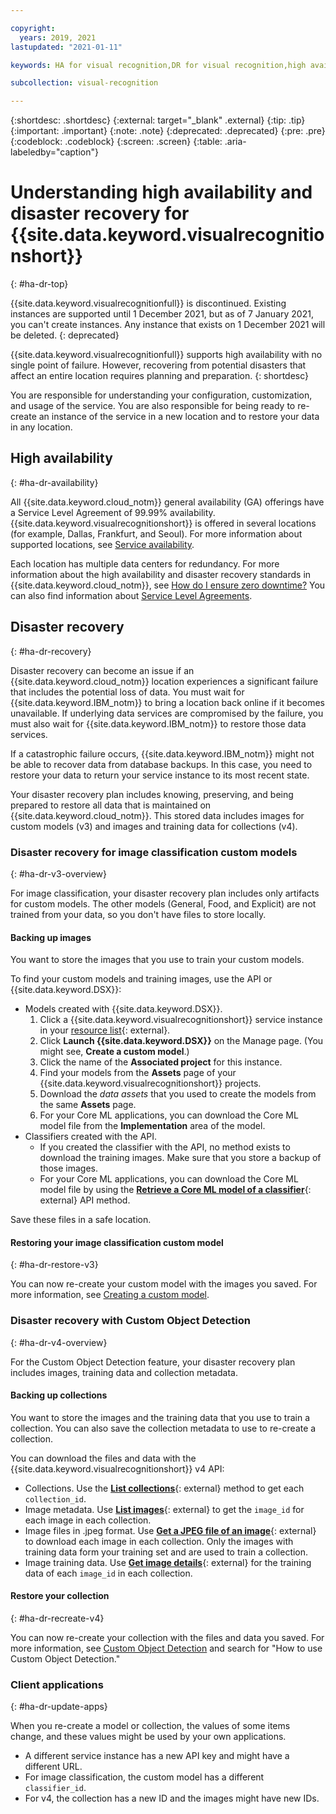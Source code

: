 ```yaml
---

copyright:
  years: 2019, 2021
lastupdated: "2021-01-11"

keywords: HA for visual recognition,DR for visual recognition,high availability for visual recognition,disaster recovery for visual recognition, failover for visual recognition

subcollection: visual-recognition

---
```


{:shortdesc: .shortdesc}
{:external: target="_blank" .external}
{:tip: .tip}
{:important: .important}
{:note: .note}
{:deprecated: .deprecated}
{:pre: .pre}
{:codeblock: .codeblock}
{:screen: .screen}
{:table: .aria-labeledby="caption"}

# Understanding high availability and disaster recovery for {{site.data.keyword.visualrecognitionshort}}
{: #ha-dr-top}

{{site.data.keyword.visualrecognitionfull}} is discontinued. Existing instances are supported until 1 December 2021, but as of 7 January 2021, you can't create instances. Any instance that exists on 1 December 2021 will be deleted.
{: deprecated}

{{site.data.keyword.visualrecognitionfull}} supports high availability with no single point of failure. However, recovering from potential disasters that affect an entire location requires planning and preparation.
{: shortdesc}

You are responsible for understanding your configuration, customization, and usage of the service. You are also responsible for being ready to re-create an instance of the service in a new location and to restore your data in any location.

## High availability
{: #ha-dr-availability}

All {{site.data.keyword.cloud_notm}} general availability (GA) offerings have a Service Level Agreement of 99.99% availability. {{site.data.keyword.visualrecognitionshort}} is offered in several locations (for example, Dallas, Frankfurt, and Seoul). For more information about supported locations, see [Service availability](/overview?topic=overview-services_region).

Each location has multiple data centers for redundancy. For more information about the high availability and disaster recovery standards in {{site.data.keyword.cloud_notm}}, see [How do I ensure zero downtime?](/docs/overview?topic=overview-zero-downtime#zero-downtime) You can also find information about [Service Level Agreements](//docs/overview?topic=overview-slas).

## Disaster recovery
{: #ha-dr-recovery}

Disaster recovery can become an issue if an {{site.data.keyword.cloud_notm}} location experiences a significant failure that includes the potential loss of data. You must wait for {{site.data.keyword.IBM_notm}} to bring a location back online if it becomes unavailable. If underlying data services are compromised by the failure, you must also wait for {{site.data.keyword.IBM_notm}} to restore those data services.

If a catastrophic failure occurs, {{site.data.keyword.IBM_notm}} might not be able to recover data from database backups. In this case, you need to restore your data to return your service instance to its most recent state.

Your disaster recovery plan includes knowing, preserving, and being prepared to restore all data that is maintained on {{site.data.keyword.cloud_notm}}. This stored data includes images for custom models (v3) and images and training data for collections (v4).

### Disaster recovery for image classification custom models
{: #ha-dr-v3-overview}

For image classification, your disaster recovery plan includes only artifacts for custom models. The other models (General, Food, and Explicit) are not trained from your data, so you don't have files to store locally.

#### Backing up images
You want to store the images that you use to train your custom models.

To find your custom models and training images, use the API or {{site.data.keyword.DSX}}:

- Models created with {{site.data.keyword.DSX}}.
    1.  Click a {{site.data.keyword.visualrecognitionshort}} service instance in your [resource list](https://{DomainName}/resources?groups=resource-instance){: external}.
    1.  Click **Launch {{site.data.keyword.DSX}}** on the Manage page. (You might see, **Create a custom model**.)
    1.  Click the name of the **Associated project** for this instance.
    1.  Find your models from the **Assets** page of your {{site.data.keyword.visualrecognitionshort}} projects.
    1.  Download the _data assets_ that you used to create the models from the same **Assets** page.
    1.  For your Core ML applications, you can download the Core ML model file from the **Implementation** area of the model.
- Classifiers created with the API.
    - If you created the classifier with the API, no method exists to download the training images. Make sure that you store a backup of those images.
    - For your Core ML applications, you can download the Core ML model file by using the [**Retrieve a Core ML model of a classifier**](https://{DomainName}/apidocs/visual-recognition#retrieve-a-core-ml-model-of-a-classifier){: external} API method.

Save these files in a safe location.

#### Restoring your image classification custom model
{: #ha-dr-restore-v3}

You can now re-create your custom model with the images you saved. For more information, see [Creating a custom model](/docs/visual-recognition?topic=visual-recognition-tutorial-custom-classifier#tutorial-custom-classifier).

### Disaster recovery with Custom Object Detection
{: #ha-dr-v4-overview}

For the Custom Object Detection feature, your disaster recovery plan includes images, training data and collection metadata.

#### Backing up collections
You want to store the images and the training data that you use to train a collection. You can also save the collection metadata to use to re-create a collection.

You can download the files and data with the {{site.data.keyword.visualrecognitionshort}} v4 API:

- Collections. Use the [**List collections**](https://{DomainName}/apidocs/visual-recognition/visual-recognition-v4#list-collections){: external} method to get each `collection_id`.
- Image metadata. Use [**List images**](https://{DomainName}/apidocs/visual-recognition/visual-recognition-v4#list-images){: external} to get the `image_id` for each image in each collection.
- Image files in .jpeg format. Use [**Get a JPEG file of an image**](https://{DomainName}/apidocs/visual-recognition/visual-recognition-v4#get-a-jpeg-file-of-an-image){: external} to download each image in each collection. Only the images with training data form your training set and are used to train a collection.
- Image training data. Use [**Get image details**](https://{DomainName}/apidocs/visual-recognition/visual-recognition-v4#get-image-details){: external} for the training data of each `image_id` in each collection.

#### Restore your collection
{: #ha-dr-recreate-v4}

You can now re-create your collection with the files and data you saved. For more information, see [Custom Object Detection](/docs/visual-recognition?topic=visual-recognition-object-detection-overview#object-detection-sequence) and search for "How to use Custom Object Detection."

### Client applications
{: #ha-dr-update-apps}

When you re-create a model or collection, the values of some items change, and these values might be used by your own applications.

- A different service instance has a new API key and might have a different URL.
- For image classification, the custom model has a different `classifier_id`.
- For v4, the collection has a new ID and the images might have new IDs.

